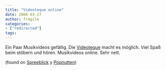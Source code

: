 ```yaml
---
title: "Videoteque online"
date: 2006-03-27
author: fragile
categories:
- ["redirected"]
tags:
---
```

Ein Paar Musikvideos gefällig. Die <a target="_blank" href="http://www.videoteque.org/">Videoteque</a> macht es möglich. Viel Spaß beim stöbern und hören. Musikvideos online. Sehr nett.

(found on <a target="_blank" href="http://www.spreeblick.com/">Spreeblick</a> y <a target="_blank" href="http://www.popnutten.de/">Popnutten</a>)